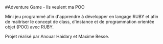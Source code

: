 #Adventure Game - Ils veulent ma POO

Mini jeu programmé afin d'apprendre à développer en langage RUBY et afin de maitriser le concept de class, d'instance et de programmation orientée objet (POO) avec RUBY.

Projet réalisé par Anouar Haidary et Maxime Besse.
